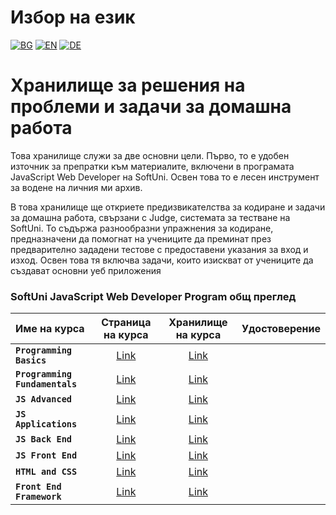 # Избор на език

[![BG](https://img.shields.io/badge/LANG-BG-red.svg)](https://github.com/Ivan-Plamenov/MyCourses/blob/main/JS_Web_Developer/README.bg.md)
[![EN](https://img.shields.io/badge/LANG-EN-blue.svg)](https://github.com/Ivan-Plamenov/MyCourses/blob/main/JS_Web_Developer/README.md)
[![DE](https://img.shields.io/badge/LANG-DE-green.svg)](https://github.com/Ivan-Plamenov/MyCourses/blob/main/JS_Web_Developer/README.de.md)

# Хранилище за решения на проблеми и задачи за домашна работа

Това хранилище служи за две основни цели. Първо, то е удобен източник за препратки към материалите, включени в програмата JavaScript Web Developer на SoftUni. Освен това то е лесен инструмент за водене на 
личния ми архив.

В това хранилище ще откриете предизвикателства за кодиране и задачи за домашна работа, свързани с Judge, системата за тестване на SoftUni. То съдържа разнообразни упражнения за кодиране, предназначени да помогнат на учениците да преминат през предварително зададени тестове с предоставени указания за вход и изход. Освен това тя включва задачи, които изискват от учениците да създават основни уеб приложения

### SoftUni JavaScript Web Developer Program общ преглед

| Име на курса | Страница на курса | Хранилище на курса | Удостоверение |
| :---------- | :---------: | :---------: | :---------: |
| **`Programming Basics`** | [Link](https://softuni.bg/courses/programming-basics)| [Link](https://github.com/Ivan-Plamenov/MyCoursesPortfolio/tree/main/JS_Web_Developer/01_Programming_Basics) | |
| **`Programming Fundamentals`** | [Link](https://softuni.bg/courses/programming-fundamentals-csharp-java-js-python)| [Link](https://github.com/Ivan-Plamenov/MyCoursesPortfolio/tree/main/JS_Web_Developer/02_Programming_Fundamentals) | |
| **`JS Advanced`** | [Link](https://softuni.bg/courses/js-advanced)| [Link](https://github.com/Ivan-Plamenov/MyCoursesPortfolio/tree/main/JS_Web_Developer/03_JS_Advanced) | |
| **`JS Applications`** | [Link](https://softuni.bg/courses/js-applications)| [Link](https://github.com/Ivan-Plamenov/MyCoursesPortfolio/tree/main/JS_Web_Developer/04_JS_Applications) | |
| **`JS Back End`** | [Link](https://softuni.bg/courses/js-back-end)| [Link](https://github.com/Ivan-Plamenov/MyCoursesPortfolio/tree/main/JS_Web_Developer/05_JS_Back_End) | |
| **`JS Front End`** | [Link](https://softuni.bg/opencourses/react-js)| [Link](https://github.com/Ivan-Plamenov/MyCoursesPortfolio/tree/main/JS_Web_Developer/06_JS_Front_End_Framework) | |
| **`HTML and CSS`** | [Link](https://softuni.bg/courses/html-and-css)| [Link](https://github.com/Ivan-Plamenov/MyCoursesPortfolio/tree/main/JS_Web_Developer/07_HTML_and_CSS) | |
| **`Front End Framework`** | [Link](https://softuni.bg/courses/angular)| [Link](https://github.com/Ivan-Plamenov/MyCoursesPortfolio/tree/main/JS_Web_Developer/08_Front_End_Framework) | |
